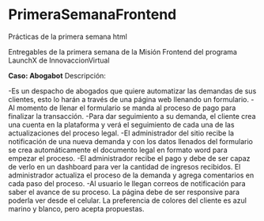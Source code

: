 # PrimeraSemanaFrontend
Prácticas de la primera semana html

Entregables de la primera semana de la Misión Frontend del programa LaunchX de InnovaccionVirtual

**Caso: Abogabot**
Descripción: 

-Es un despacho de abogados que quiere automatizar las demandas de sus clientes, esto lo harán a través de una página web llenando un formulario. 
-Al momento de llenar el formulario se manda al proceso de pago para finalizar la transacción.
-Para dar seguimiento a su demanda, el cliente crea una cuenta en la plataforma y verá el seguimiento de cada una de las actualizaciones del proceso legal. 
-El administrador del sitio recibe la notificación de una nueva demanda y con los datos llenados del formulario se crea automáticamente el documento legal en formato word para empezar el proceso. 
-El administrador recibe el pago y debe de ser capaz de verlo en un dashboard para ver la cantidad de ingresos recibidos. El administrador actualiza el proceso de la demanda y agrega comentarios en cada paso del proceso. 
-Al usuario le llegan correos de notificación para saber el avance de su proceso. La página debe de ser responsive para poderla ver desde el celular. La preferencia de colores del cliente es azul marino y blanco, pero acepta propuestas.
